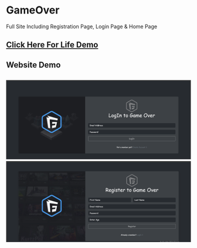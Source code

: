 # GameOver
Full Site Including Registration Page, Login Page &amp; Home Page 

## [Click Here For Life Demo](https://shroukelshahawy.github.io/GameOver/)

## **Website Demo**
![](./img/01.png)
![](./img/02.png)
---